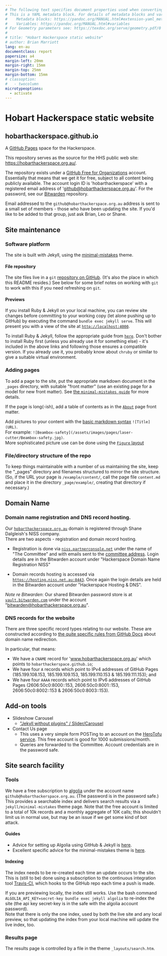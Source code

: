 ```yaml
---
# The following text specifies document properties used when converting to PDF via pandoc (use: pandoc -s --variable colorlinks=true --variable urlcolor="teal" -o README.pdf README.md )
# This is a YAML metadata block. For details of metadata blocks and variables see:
#    Metadata blocks: https://pandoc.org/MANUAL.html#extension-yaml_metadata_block
#    Variables: https://pandoc.org/MANUAL.html#variables
# For Geometry parameters see: https://texdoc.org/serve/geometry.pdf/0
#
# title: "Hobart Hackerspace static website"
# author: Brian Marriott
lang: en-au
documentclass: report
papersize: a4
margin-left: 20mm
margin-right: 15mm
margin-top: 25mm
margin-bottom: 15mm
# classoption:
# 	- twocolumn
microtypeoptions:
  - activate
---
```


# Hobart Hackerspace static website
## hobarthackerspace.github.io
A [GitHub Pages](https://docs.github.com/en/pages) space for the Hackerspace.

This repository serves as the source for the HHS public web site: <https://hobarthackerspace.org.au/>.

The repository exists under a [GitHub Free for Organizations](https://docs.github.com/en/get-started/learning-about-github/githubs-products#github-free-for-organizations) account. 
Essentially that means that we get it for free, subject to all content being publicly available. 
The account login ID is 'hobarthackerspace' with a registered email address of 'github@hobarthackerspace.org.au'. For the password, see our [Bitwarden](https://vault.bitwarden.com/) repository.

Email addressed to the `github@hobarthackerspace.org.au` address is sent to a small set of members - those who have been updating the site. If you'd like to be added to that group, just ask Brian, Leo or Shane.

## Site maintenance

### Software platform

The site is built with Jekyll, using the [minimal-mistakes](https://github.com/mmistakes/minimal-mistakes/) theme.

#### File repository
The site files live in a `git` [repository on GitHub](https://github.com/hobarthackerspace/hobarthackerspace.github.io). (It's also the place in which this README resides.) See below for some brief notes on working with `git` to work with this if you need refreshing on `git`.

#### Previews
If you install Ruby & Jekyll on your local machine, you can review site changes before committing to your working copy (let alone pushing up to GitHub) by executing the command `bundle exec jekyll serve`. This will present you with a view of the site at [`http://localhost:4000`](http://localhost:4000).

To install Ruby & Jekyll, follow the appropriate guide from [`here`](https://jekyllrb.com/docs/installation/). Don't bother to install Ruby first (unless you already use it for something else) - it's included in the above links and following those ensures a compatible version. If you already use it, you probably know about `chruby` or similar to give a suitable virtual environment.

### Adding pages

To add a page to the site, put the appropriate markdown document in the `_pages` directory, 
with suitable "front matter" (use an existing page for a model for new front matter). See [the `minimal-mistakes guide`](https://mmistakes.github.io/minimal-mistakes/docs/pages/) for more details.

If the page is long(-ish), add a table of contents as in the [`About`](https://hobarthackerspace.org.au/about/) page front matter.

Add pictures to your content with the [basic markdown syntax](https://www.markdownguide.org/basic-syntax) `![Title](URL)`.  
For example: `![Beambox-safety](/assets/images/pages/laser-cutter/Beambox-safety.jpg)`.  
More sophisticated picture use can be done using the [`Figure` layout](https://mmistakes.github.io/minimal-mistakes/docs/helpers/#figure)

### File/directory structure of the repo

To keep things maintainable with a number of us maintaining the site, keep the "_pages" directory and filenames structured
to mirror the site structure. (So, if the URL your page is `/example/content/`, call the page file `content.md` 
and place it in the directory `_page/example/`, creating that directory if necessary.)

## Domain Name
### Domain name registration and DNS record hosting.

Our [`hobarthackerspace.org.au`](https://hobarthackerspace.org.au) domain is registered through Shane Dalgleish's NISS company.  
There are two aspects - registration and domain record hosting.

- Registration is done via [`niss.partnerconsole.net`](https://niss.partnerconsole.net) 
  under the name of "The Committee" and with emails sent to 
  the [committee address](mailto:committee@hobarthackerspace.org.au). 
  Login details are in the Bitwarden account under "Hackerspace Domain Name Registration NISS" 

- Domain records hosting is accessed via [`https://hosting.niss.net.au:8443`](https://hosting.niss.net.au:8443). 
  Once again the login details are held in the Bitwarden account under "Hackerspace Hosting & DNS".

*Note re Bitwarden*: Our shared Bitwarden password store is at 
  [`vault.bitwarden.com`](https://vault.bitwarden.com) 
  under the account "bitwarden@hobarthackerspace.org.au".

### DNS records for the website

There are three specific record types relating to our website. These are constructed according to [the quite specific rules from GitHub Docs](https://docs.github.com/en/pages/configuring-a-custom-domain-for-your-github-pages-site/managing-a-custom-domain-for-your-github-pages-site) about domain name redirection. 

In particular, that means:

- We have a `CNAME` record for 'www.hobarthackerspace.org.au' which points to `hobarthackerspace.github.io`;  
- We have four `A` records which point to IPv4 addresses of GitHub Pages (185.199.108.153, 185.199.109.153, 185.199.110.153 & 185.199.111.153); and  
- We have four `AAAA` records which point to IPv6 addresses of GitHub Pages (2606:50c0:8000::153, 2606:50c0:8001::153, 2606:50c0:8002::153 & 2606:50c0:8003::153).  

## Add-on tools

- Slideshow Carousel
  - ["Jekyll without plugins" / Slider/Carousel](https://jekyllcodex.org/without-plugin/slider/#)
- Contact Us page
  - This uses a very simple form POSTing to an account on the [HeroTofu service](https://herotofu.com/).  This free account is good for 1000 submissions/month.
  - Queries are forwarded to the Committee. Account credentials are in the password safe. 

## Site search facility

### Tools

We have a free subscription to [algolia](https://www.algolia.com/apps/DHEV60939M/dashboard) under the account 
name `github@hobarthackerspace.org.au`. (The password is in the password safe.) This provides a searchable index
and delivers search results via a `jekyll/minimal-mistakes` theme page. Note that the free account is limited to
a total of 10k records and a monthly aggregate of 10K calls; this shouldn't limit us in normal use, but may be an 
issue if we get some kind of bot attack.

#### Guides

- Advice for setting up Algolia using GitHub & Jekyll is 
[here](https://community.algolia.com/jekyll-algolia/github-pages.html). 
- Excellent specific advice for the minimal-mistakes theme is 
[here](https://mmistakes.github.io/minimal-mistakes/docs/configuration/#site-search).

#### Indexing

The index needs to be re-created each time an update occurs to the site. This is (still to be) done using a 
subscription to the continuous integration tool [Travis-CI](https://travis-ci.org/), which hooks to the GitHub
repo each time a push is made. 

If you are previewing locally, the index still works. Use the bash command 
`ALGOLIA_API_KEY=secret-key bundle exec jekyll algolia` to re-index the site 
(the api key secret-key is in the safe with the algolia account password).  
Note that there is only the one index, used by both the live site and any local preview, 
so that updating the index from your local machine will update the live index, too.

### Results page

The results page is controlled by a file in the theme `_layouts/search.htm`.
